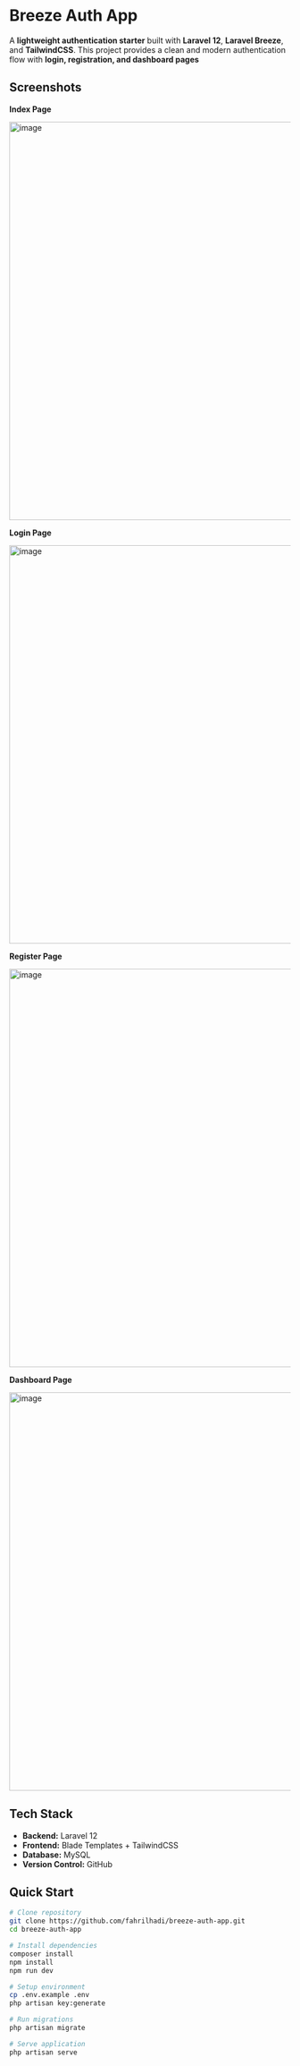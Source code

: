 # Breeze Auth App

A **lightweight authentication starter** built with **Laravel 12**, **Laravel Breeze**, and **TailwindCSS**. This project provides a clean and modern authentication flow with **login, registration, and dashboard pages**

## Screenshots

**Index Page**  

<img width="1280" height="712" alt="image" src="https://github.com/user-attachments/assets/e13a14bc-b955-42cc-ac34-5749a7190d85" /><br>

**Login Page**

<img width="1280" height="712" alt="image" src="https://github.com/user-attachments/assets/2aab39dd-ab37-4e82-8955-0dcbd4b04b5b" /><br>

**Register Page**  

<img width="1280" height="712" alt="image" src="https://github.com/user-attachments/assets/5942c0ce-5be7-4a9d-addd-4ecd6dfaf39d" /><br>

**Dashboard Page**  

<img width="1280" height="712" alt="image" src="https://github.com/user-attachments/assets/dfa1cece-530f-40c7-955b-043f99de1f44" /><br> 

## Tech Stack

- **Backend:** Laravel 12  
- **Frontend:** Blade Templates + TailwindCSS  
- **Database:** MySQL 
- **Version Control:** GitHub  

## Quick Start

```bash
# Clone repository
git clone https://github.com/fahrilhadi/breeze-auth-app.git
cd breeze-auth-app

# Install dependencies
composer install
npm install
npm run dev

# Setup environment
cp .env.example .env
php artisan key:generate

# Run migrations
php artisan migrate

# Serve application
php artisan serve
